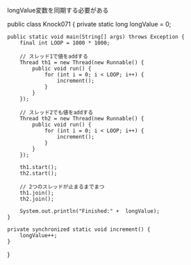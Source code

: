 longValue変数を同期する必要がある

public class Knock071 {
    private static long longValue = 0;

    public static void main(String[] args) throws Exception {
        final int LOOP = 1000 * 1000;

        // スレッド1で値をaddする
        Thread th1 = new Thread(new Runnable() {
            public void run() {
                for (int i = 0; i < LOOP; i++) {
                    increment();
                }
            }
        });

        // スレッド2でも値をaddする
        Thread th2 = new Thread(new Runnable() {
            public void run() {
                for (int i = 0; i < LOOP; i++) {
                    increment();
                }
            }
        });

        th1.start();
        th2.start();

        // 2つのスレッドが止まるまでまつ
        th1.join();
        th2.join();

        System.out.println("Finished:" +  longValue);
    }
    
    private synchronized static void increment() {
        longValue++;
    }
}
